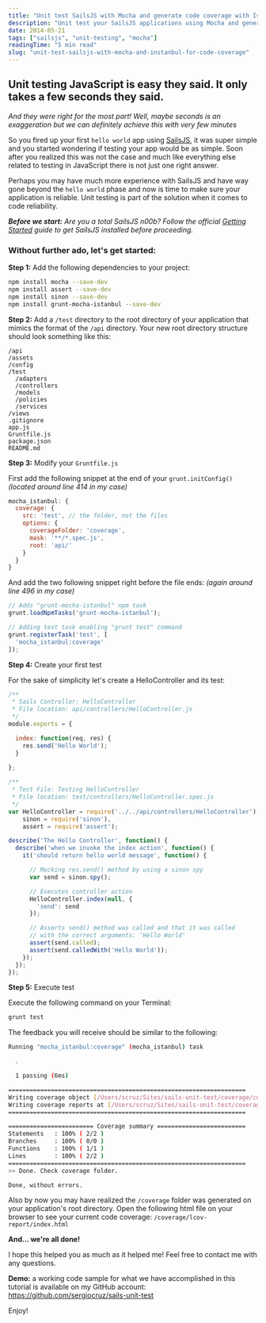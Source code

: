 ```yaml
---
title: "Unit test SailsJS with Mocha and generate code coverage with Istanbul"
description: "Unit test your SailsJS applications using Mocha and generate code coverage reports with Istanbul. Step-by-step guide for JavaScript developers working with Node and SailsJS frameworks."
date: 2014-05-21
tags: ["sailsjs", "unit-testing", "mocha"]
readingTime: "5 min read"
slug: "unit-test-sailsjs-with-mocha-and-instanbul-for-code-coverage"
---
```


## Unit testing JavaScript is easy they said. It only takes a few seconds they said.

*And they were right for the most part! Well, maybe seconds is an exaggeration but we can definitely achieve this with very few minutes*

So you fired up your first `hello world` app using <a href="https://sailsjs.org" target="_blank">SailsJS</a>, it was super simple and you started wondering if testing your app would be as simple. Soon after you realized this was not the case and much like everything else related to testing in JavaScript there is not just one right answer.

Perhaps you may have much more experience with SailsJS and have way gone beyond the `hello world` phase and now is time to make sure your application is reliable. Unit testing is part of the solution when it comes to code reliability.

***Before we start:** Are you a total SailsJS n00b? Follow the official <a href="https://sailsjs.org/#!getStarted" target="_blank">Getting Started</a> guide to get SailsJS installed before proceeding.*

### Without further ado, let's get started:

**Step 1:**
Add the following dependencies to your project:

```bash
npm install mocha --save-dev
npm install assert --save-dev
npm install sinon --save-dev
npm install grunt-mocha-istanbul --save-dev
```

**Step 2:**
Add a `/test` directory to the root directory of your application that mimics the format of the `/api` directory. Your new root directory structure should look something like this:

```
/api
/assets
/config
/test
  /adapters
  /controllers
  /models
  /policies
  /services
/views
.gitignore
app.js
Gruntfile.js
package.json
README.md
```

**Step 3:**
Modify your `Gruntfile.js`

First add the following snippet at the end of your `grunt.initConfig()` *(located around line 414 in my case)*

```javascript
mocha_istanbul: {
  coverage: {
    src: 'test', // the folder, not the files
    options: {
      coverageFolder: 'coverage',
      mask: '**/*.spec.js',
      root: 'api/'
    }
  }
}
```

And add the two following snippet right before the file ends: *(again around line 496 in my case)*

```javascript
// Adds "grunt-mocha-istanbul" npm task
grunt.loadNpmTasks('grunt-mocha-istanbul');

// Adding test task enabling "grunt test" command
grunt.registerTask('test', [
  'mocha_istanbul:coverage'
]);
```

**Step 4:**
Create your first test

For the sake of simplicity let's create a HelloController and its test:


```javascript
/**
 * Sails Controller: HelloController
 * File location: api/controllers/HelloController.js
 */
module.exports = {

  index: function(req, res) {
    res.send('Hello World');
  }
  
};
```

```javascript
/**
 * Test File: Testing HelloController
 * File location: test/controllers/HelloController.spec.js
 */
var HelloController = require('../../api/controllers/HelloController'),
    sinon = require('sinon'),
    assert = require('assert');

describe('The Hello Controller', function() {
  describe('when we invoke the index action', function() {
    it('should return hello world message', function() {

      // Mocking res.send() method by using a sinon spy
      var send = sinon.spy();

      // Executes controller action
      HelloController.index(null, {
        'send': send
      });

      // Asserts send() method was called and that it was called
      // with the correct arguments: 'Hello World'
      assert(send.called);
      assert(send.calledWith('Hello World'));
    });
  });
});

```

**Step 5:**
Execute test

Execute the following command on your Terminal:

```bash
grunt test
```

The feedback you will receive should be similar to the following:

```bash
Running "mocha_istanbul:coverage" (mocha_istanbul) task

  ․

  1 passing (6ms)

===================================================================
Writing coverage object [/Users/scruz/Sites/sails-unit-test/coverage/coverage.json]
Writing coverage reports at [/Users/scruz/Sites/sails-unit-test/coverage]
===================================================================

======================== Coverage summary =========================
Statements   : 100% ( 2/2 )
Branches     : 100% ( 0/0 )
Functions    : 100% ( 1/1 )
Lines        : 100% ( 2/2 )
===================================================================
>> Done. Check coverage folder.

Done, without errors.
```

Also by now you may have realized the `/coverage` folder was generated on your application's root directory. Open the following html file on your browser to see your current code coverage: `/coverage/lcov-report/index.html`

**And... we're all done!**

I hope this helped you as much as it helped me!  Feel free to contact me with any questions.

**Demo:** a working code sample for what we have accomplished in this tutorial is available on my GitHub account:
<a href="https://github.com/sergiocruz/sails-unit-test" target="_blank">https://github.com/sergiocruz/sails-unit-test</a>

Enjoy!

